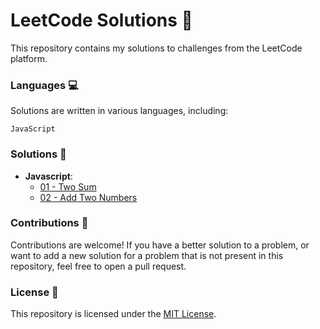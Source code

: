 # LeetCode Solutions 🧠

This repository contains my solutions to challenges from the LeetCode platform.

### Languages 💻

Solutions are written in various languages, including:

```
JavaScript
```

### Solutions 📁

- **Javascript**:
  - [01 - Two Sum](./problem-list/js/0001-two-sum)
  - [02 - Add Two Numbers](./problem-list/js/0002-add-two-numbers)

### Contributions 🤝

Contributions are welcome! If you have a better solution to a problem, or want to add a new solution for a problem that is not present in this repository, feel free to open a pull request.

### License 📝

This repository is licensed under the [MIT License](./LICENSE). 
